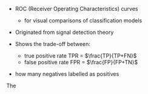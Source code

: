 - ROC (Receiver Operating Characteristics) curves
	- for visual comparisons of classification models

- Originated from signal detection theory
- Shows the trade-off between:
	- true positive rate TPR = $\frac{TP}{TP+FN}$
	- false positive rate FPR = $\frac{FP}{FP+TN}$
- how many negatives labelled as positives

The 